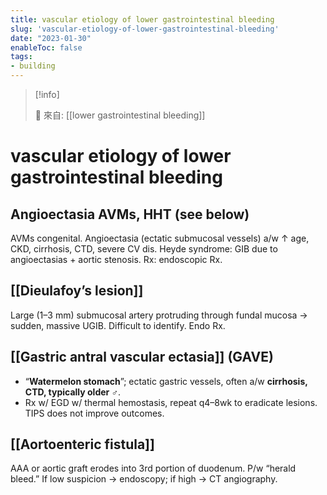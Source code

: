 ```yaml
---
title: vascular etiology of lower gastrointestinal bleeding
slug: 'vascular-etiology-of-lower-gastrointestinal-bleeding'
date: "2023-01-30"
enableToc: false
tags:
- building
---
```


> [!info]
>
> 🌱 來自: [[lower gastrointestinal bleeding]]

# vascular etiology of lower gastrointestinal bleeding

## Angioectasia AVMs, HHT (see below)
AVMs congenital. Angioectasia (ectatic submucosal vessels) a/w ↑ age, CKD, cirrhosis, CTD, severe CV dis. Heyde syndrome: GIB due to angioectasias + aortic stenosis. Rx: endoscopic Rx.

## [[Dieulafoy’s lesion]]
Large (1–3 mm) submucosal artery protruding through fundal mucosa → sudden, massive UGIB. Difficult to identify. Endo Rx.

## [[Gastric antral vascular ectasia]] (GAVE)
* “**Watermelon stomach**”; ectatic gastric vessels, often a/w **cirrhosis, CTD, typically older ♂**.
* Rx w/ EGD w/ thermal hemostasis, repeat q4–8wk to eradicate lesions. TIPS does not improve outcomes.

## [[Aortoenteric fistula]]
AAA or aortic graft erodes into 3rd portion of duodenum. P/w “herald bleed.” If low suspicion → endoscopy; if high → CT angiography.
